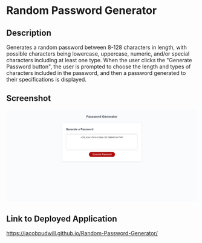 # Random Password Generator

## Description

Generates a random password between 8-128 characters in length, with possible characters being lowercase, uppercase, numeric, and/or special characters including at least one type. When the user clicks the "Generate Password button", the user is prompted to choose the length and types of characters included in the password, and then a password generated to their specifications is displayed.

## Screenshot

![Screenshot of the random password generator website.](./screenshots/Screenshot-1.png)

## Link to Deployed Application

https://jacobpudwill.github.io/Random-Password-Generator/
